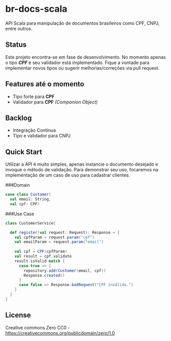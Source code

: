# br-docs-scala

API Scala para manipulação de documentos brasileiros como CPF, CNPJ, entre outros.

## Status

Este projeto encontra-se em fase de desenvolvimento. No momento apenas o tipo ***CPF*** e seu validador está implementado.
Fique a vontade para implementar novos tipos ou sugerir melhorias/correções via pull request.

## Features até o momento

* Tipo forte para **CPF**
* Validador para **CPF** *(Companion Object)*

## Backlog

* Integração Contínua
* Tipo e validador para CNPJ

## <a name="quick-start">Quick Start</a>

Utilizar a API é muito simples, apenas instancie o documento desejado e invoque o método de validação.
Para demonstrar seu uso, focaremos na implementação de um caso de uso para cadastrar clientes.

###Domain

```Scala
case class Customer(
  val email: String,
  val cpf: CPF)
```

###Use Case

```Scala
class CustomerService{

  def register(val request: Request): Response = {
    val cpfParam = request.param("cpf")
    val emailParam = request.param("email")
    
    val cpf = CPF(cpfParam)
    val result = cpf.validate 
    result.isValid match {
      case true => {
        repository.add(Customer(email, cpf))
        Response.created()
      }
      case false => Response.badRequest("CPF inválido.")
    }
  }
}
```

## License

Creative commons Zero CC0 - https://creativecommons.org/publicdomain/zero/1.0

